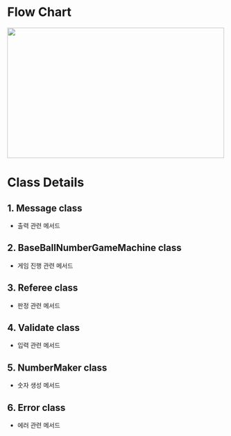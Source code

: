 # Flow Chart
<img src="https://github.com/parksooo/cpp_module_study/assets/104567063/cf69d74c-d065-4290-bbab-7a4b29b73bdb" width="500" height="300">

# Class Details
## 1. Message class
- 출력 관련 메서드

## 2. BaseBallNumberGameMachine class
- 게임 진행 관련 메서드

## 3. Referee class
- 판정 관련 메서드

## 4. Validate class
- 입력 관련 메서드

## 5. NumberMaker class
- 숫자 생성 메서드

## 6. Error class
- 에러 관련 메서드